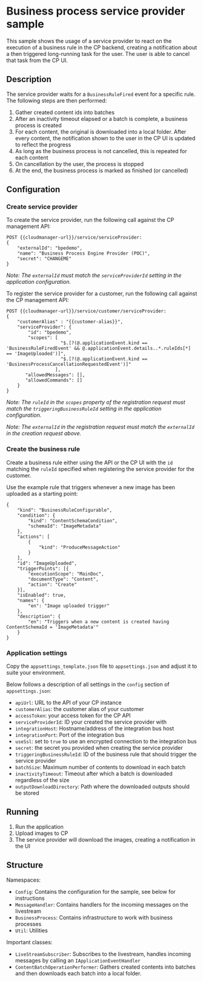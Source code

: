 ﻿# Business process service provider sample
This sample shows the usage of a service provider to react on the execution of a business rule in the CP backend,
creating a notification about a then triggered long-running task for the user. The user is able to cancel that task from the CP UI.

## Description
The service provider waits for a `BusinessRuleFired` event for a specific rule. The following steps are then performed:

1. Gather created content ids into batches
2. After an inactivity timeout elapsed or a batch is complete, a business process is created
3. For each content, the original is downloaded into a local folder. After every content, the notification shown to the user in the CP UI is updated to reflect the progress
4. As long as the business process is not cancelled, this is repeated for each content
5. On cancellation by the user, the process is stopped
6. At the end, the business process is marked as finished (or cancelled)

## Configuration
### Create service provider
To create the service provider, run the following call against the CP management API:

```
POST {{cloudmanager-url}}/service/serviceProvider:
{
    "externalId": "bpedemo",
    "name": "Business Process Engine Provider (POC)",
    "secret": "CHANGEME"
}
```

*Note: The `externalId` must match the `serviceProviderId` setting in the application configuration.*

To register the service provider for a customer, run the following call against the CP management API:

```
POST {{cloudmanager-url}}/service/customer/serviceProvider:
{
    "customerAlias" : "{{customer-alias}}",
    "serviceProvider": {
        "id": "bpedemo",
        "scopes": [
                    "$.[?(@.applicationEvent.kind == 'BusinessRuleFiredEvent' && @.applicationEvent.details..*.ruleIds[*] == 'ImageUploaded')]",
                    "$.[?(@.applicationEvent.kind == 'BusinessProcessCancellationRequestedEvent')]"
                  ],
       "allowedMessages": [],
	   "allowedCommands": []
    }
}
```

*Note: The `ruleId` in the `scopes` property of the registration request must match the `triggeringBusinessRuleId` setting in the application configuration.*

*Note: The `externalId` in the registration request must match the `externalId` in the creation request above.*

### Create the business rule
Create a business rule either using the API or the CP UI with the `id` matching the `ruleId` specified when registering the service provider for the customer.

Use the example rule that triggers whenever a new image has been uploaded as a starting point:

```
{
    "kind": "BusinessRuleConfigurable",
    "condition": {
        "kind": "ContentSchemaCondition",
        "schemaId": "ImageMetadata"
    },
    "actions": [
        {
            "kind": "ProduceMessageAction"
        }
    ],
    "id": "ImageUploaded",
    "triggerPoints": [{
        "executionScope": "MainDoc",
        "documentType": "Content",
        "action": "Create"
    }],
    "isEnabled": true,
    "names": {
        "en": "Image uploaded trigger"
    },
    "description": {
        "en": "Triggers when a new content is created having ContentSchemaId = 'ImageMetadata'"
    }
}
```

### Application settings

Copy the `appsettings_template.json` file to `appsettings.json` and adjust it to suite your environment.

Below follows a description of all settings in the `config` section of `appsettings.json`:

* `apiUrl`: URL to the API of your CP instance
* `customerAlias`: the customer alias of your customer
* `accessToken`: your access token for the CP API
* `serviceProviderId`: ID your created the service provider with
* `integrationHost`: Hostname/address of the integration bus host
* `integrationPort`: Port of the integration bus
* `useSsl`: set to `true` to use an encrypted connection to the integration bus
* `secret`: the secret you provided when creating the service provider
* `triggeringBusinessRuleId`: ID of the business rule that should trigger the service provider
* `batchSize`: Maximum number of contents to download in each batch
* `inactivityTimeout`: Timeout after which a batch is downloaded regardless of the size
* `outputDownloadDirectory`: Path where the downloaded outputs should be stored

## Running

1. Run the application
2. Upload images to CP
3. The service provider will download the images, creating a notification in the UI

## Structure
Namespaces:
* `Config`: Contains the configuration for the sample, see below for instructions
* `MessageHandler`: Contains handlers for the incoming messages on the livestream
* `BusinessProcess`: Contains infrastructure to work with business processes
* `Util`: Utilities

Important classes:
* `LiveStreamSubscriber`: Subscribes to the livestream, handles incoming messages by calling an `IApplicationEventHandler`
* `ContentBatchOperationPerformer`: Gathers created contents into batches and then downloads each batch into a local folder.